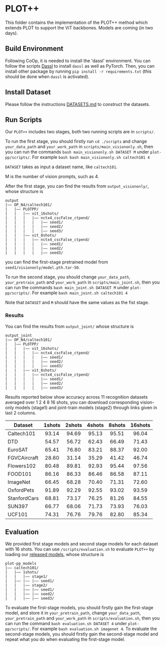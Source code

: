 # PLOT++
This folder contains the implementation of the PLOT++ method which extends PLOT to support the ViT backbones. Models are coming (in two days). 


## Build Environment
Following CoOp, it is needed to install the 'dassl' environment. You can follow the scripts [Dassl](https://github.com/KaiyangZhou/Dassl.pytorch#installation) to install `dassl` as well as PyTorch. Then, you can install other package by running `pip install -r requirements.txt` (this should be done when `dassl` is activated).


## Install Dataset
Please follow the instructions [DATASETS.md](https://github.com/KaiyangZhou/CoOp/blob/main/DATASETS.md) to construct the datasets.


## Run Scripts


Our `PLOT++` includes two stages, both two running scripts are in `scripts/`. 

To run the first stage, you should firstly run `cd ./scripts` and change `your_data_path` and `your_work_path` in `scripts/main_visiononly.sh`, then you can run the commands `bash main_visiononly.sh DATASET M` under `plot-pp/scripts/`. For example `bash bash main_visiononly.sh caltech101 4`

`DATASET` takes as input a dataset name, like `caltech101`. 

M is the number of vision prompts, such as 4.

After the first stage, you can find the results from `output_visiononly/`, whose structure is
```
output
|–– OP_N4/caltech101/
|   |–– PLOTPP/
|   |   |–– vit_16shots/
|   |   |   |–– nctx4_cscFalse_ctpend/
|   |   |   |   |–– seed1/
|   |   |   |   |–– seed2/
|   |   |   |   |–– seed3/
|   |   |–– vit_8shots/
|   |   |   |–– nctx4_cscFalse_ctpend/
|   |   |   |   |–– seed1/
|   |   |   |   |–– seed2/
|   |   |   |   |–– seed3/
```
you can find the first-stage pretrained model from `seed1/visiononly/model.pth.tar-50`.

To run the second stage, you should change `your_data_path`, `your_pretrain_path` and `your_work_path` in `scripts/main_joint.sh`, then you can run the commands `bash main_joint.sh DATASET M` under `plot-pp/scripts/`. For example `bash main_joint.sh caltech101 4`

Note that `DATASET` and `M` should have the same values as the fist stage.

### Results

You can find the results from `output_joint/` whose structure is

```
output_joint
|–– OP_N4/caltech101/
|   |–– PLOTPP/
|   |   |–– vit_16shots/
|   |   |   |–– nctx4_cscFalse_ctpend/
|   |   |   |   |–– seed1/
|   |   |   |   |–– seed2/
|   |   |   |   |–– seed3/
|   |   |–– vit_8shots/
|   |   |   |–– nctx4_cscFalse_ctpend/
|   |   |   |   |–– seed1/
|   |   |   |   |–– seed2/
|   |   |   |   |–– seed3/
```
Results reported below show accuracy across 11 recognition datasets averaged over 1 2 4 8 16 shots, you can download corresponding vision-only models (stage1) and joint-train models (stage2) through links given in last 2 columns.

| Dataset      | 1shots | 2shots | 4shots | 8shots | 16shots |
|------------  |:-----:|:-----:|:-----:|:-----:|:-----:|
| Caltech101   | 93.14 | 94.69 | 95.13 | 95.51 | 96.04 |
| DTD          | 54.57 | 56.72 | 62.43 | 66.49 | 71.43 |
| EuroSAT      | 65.41 | 76.80 | 83.21 | 88.37 | 92.00 |
| FGVCAircraft | 28.60 | 31.14 | 35.29 | 41.42 | 46.74 |
| Flowers102   | 80.48 | 89.81 | 92.93 | 95.44 | 97.56 |
| FOOD101      | 86.16 | 86.33 | 86.46 | 86.58 | 87.11 |
| ImageNet     | 66.45 | 68.28 | 70.40 | 71.31 | 72.60 |
| OxfordPets   | 91.89 | 92.29 | 92.55 | 93.02 | 93.59 |
| StanfordCars | 68.81 | 73.17 | 76.25 | 81.26 | 84.55 |
| SUN397       | 66.77 | 68.06 | 71.73 | 73.93 | 76.03 |
| UCF101       | 74.31 | 76.76 | 79.76 | 82.80 | 85.34 |

## Evaluation


We provided first stage models and second stage models for each dataset with 16 shots. You can use `/scripts/evaluation.sh` to evaluate `PLOT++` by loading our [released models](https://mbzuaiac-my.sharepoint.com/:f:/g/personal/zhengqing_gao_mbzuai_ac_ae/Evwfz9JwqxZDuSEuSC6QSEwBMx_Old9XJ4zziZEXpwQnIw?e=s55Ezl), whose structure is

```
plot-pp_models
|–– caltech101/
|   |–– 1shots/
|   |   |–– stage1/
|   |–– |–– |–– seed1/
|   |   |–– stage2/
|   |   |–– |–– seed1/
|   |   |–– |–– seed2/
|   |   |–– |–– seed3/
```

To evaluate the first-stage models, you should firstly gain the first-stage model, and store it in `your_pretrain_path`, change `your_data_path`, `your_pretrain_path` and `your_work_path` in `scripts/evaluation.sh`, then you can run the command `bash evaluation.sh DATASET 4` under `plot-pp/scripts/`. For example `bash evaluation.sh imagenet 4`. To evaluate the second-stage models, you should firstly gain the second-stage model and repeat what you do when evaluating the first-stage model.
